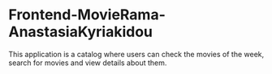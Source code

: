 # Frontend-MovieRama-AnastasiaKyriakidou
This application is a catalog where users can check the movies of the week, search for movies and view details about them.
